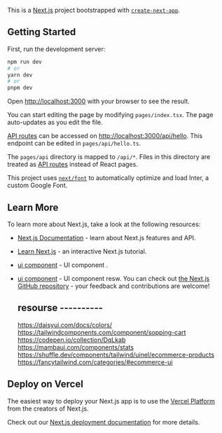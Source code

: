 This is a [Next.js](https://nextjs.org/) project bootstrapped with [`create-next-app`](https://github.com/vercel/next.js/tree/canary/packages/create-next-app).

## Getting Started

First, run the development server:

```bash
npm run dev
# or
yarn dev
# or
pnpm dev
```

Open [http://localhost:3000](http://localhost:3000) with your browser to see the result.

You can start editing the page by modifying `pages/index.tsx`. The page auto-updates as you edit the file.

[API routes](https://nextjs.org/docs/api-routes/introduction) can be accessed on [http://localhost:3000/api/hello](http://localhost:3000/api/hello). This endpoint can be edited in `pages/api/hello.ts`.

The `pages/api` directory is mapped to `/api/*`. Files in this directory are treated as [API routes](https://nextjs.org/docs/api-routes/introduction) instead of React pages.

This project uses [`next/font`](https://nextjs.org/docs/basic-features/font-optimization) to automatically optimize and load Inter, a custom Google Font.

## Learn More

To learn more about Next.js, take a look at the following resources:

- [Next.js Documentation](https://nextjs.org/docs) - learn about Next.js features and API.
- [Learn Next.js](https://nextjs.org/learn) - an interactive Next.js tutorial.
- [ui component](https://merakiui.com/components/) - UI component .
- [ui component](https://dev.to/cruip/25-places-where-you-can-get-free-tailwind-css-components-47lm#Cruip%20Free%20Components) - UI component resw.
  You can check out [the Next.js GitHub repository](https://github.com/vercel/next.js/) - your feedback and contributions are welcome!

  ## resourse ----------

  https://daisyui.com/docs/colors/
  https://tailwindcomponents.com/component/sopping-cart
  https://codepen.io/collection/DqLkab
  https://mambaui.com/components/stats
  https://shuffle.dev/components/tailwind/uinel/ecommerce-products
  https://fancytailwind.com/categories/#ecommerce-ui

## Deploy on Vercel

The easiest way to deploy your Next.js app is to use the [Vercel Platform](https://vercel.com/new?utm_medium=default-template&filter=next.js&utm_source=create-next-app&utm_campaign=create-next-app-readme) from the creators of Next.js.

Check out our [Next.js deployment documentation](https://nextjs.org/docs/deployment) for more details.

